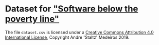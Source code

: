 # Dataset for ["Software below the poverty line"](https://staltz.com/software-below-the-poverty-line.html)

The file `dataset.csv` is licensed under a [Creative Commons Attribution 4.0 International License](http://creativecommons.org/licenses/by/4.0/), Copyright Andre 'Staltz' Medeiros 2019.
